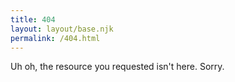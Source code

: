 ```yaml
---
title: 404
layout: layout/base.njk
permalink: /404.html
---
```

Uh oh, the resource you requested isn't here. Sorry.
